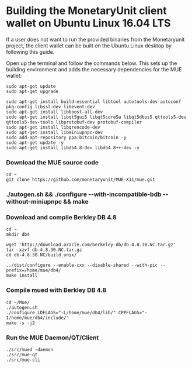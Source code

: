# Building the MonetaryUnit client wallet on Ubuntu Linux 16.04 LTS

If a user does not want to run the provided binaries from the Monetaryunit project, the client wallet can be built on the Ubuntu Linux desktop by following this guide.

Open up the terminal and follow the commands below. This sets up the building environment and adds the necessary dependencies for the MUE wallet:

    sudo apt-get update
    sudo apt-get upgrade

    sudo apt-get install build-essential libtool autotools-dev autoconf pkg-config libssl-dev libevent-dev
    sudo apt-get install libboost-all-dev
    sudo apt-get install libqt5gui5 libqt5core5a libqt5dbus5 qttools5-dev qttools5-dev-tools libprotobuf-dev protobuf-compiler
    sudo apt-get install libqrencode-dev
    sudo apt-get install libminiupnpc-dev
    sudo add-apt-repository ppa:bitcoin/bitcoin -y
    sudo apt-get update -y
    sudo apt-get install libdb4.8-dev libdb4.8++-dev -y


### Download the MUE source code

    cd ~
    git clone https://github.com/monetaryunit/MUE-X11/mue.git

### ./autogen.sh && ./configure --with-incompatible-bdb --without-miniupnpc && make

### Download and compile Berkley DB 4.8

    cd ~
    mkdir db4

    wget 'http://download.oracle.com/berkeley-db/db-4.8.30.NC.tar.gz'
    tar -xzvf db-4.8.30.NC.tar.gz
    cd db-4.8.30.NC/build_unix/

    ../dist/configure --enable-cxx --disable-shared --with-pic --prefix=/home/mue/db4/
    make install

### Compile mued with Berkley DB 4.8

    cd ~/Mue/
    ./autogen.sh
    ./configure LDFLAGS="-L/home/mue/db4/lib/" CPPFLAGS="-I/home/mue/db4/include/"
    make -s -j2

### Run the MUE Daemon/QT/Client

    ./src/mued -daemon
    ./src/mue-qt
    ./src/mue-cli

